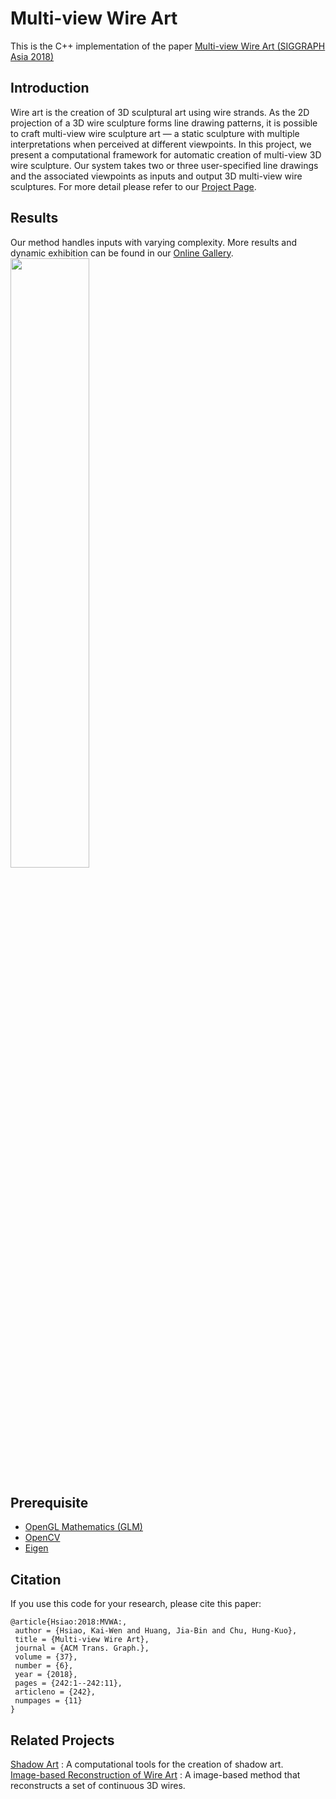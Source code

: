 # Multi-view Wire Art
This is the C++ implementation of the paper [Multi-view Wire Art (SIGGRAPH Asia 2018)](https://cgv.cs.nthu.edu.tw/download/file?guid=3d4d4ee9-cdec-11e8-9b71-0011328fa92e)

## Introduction
Wire art is the creation of 3D sculptural art using wire strands. As the 2D projection of a 3D wire sculpture forms line drawing patterns, it is possible to craft multi-view wire sculpture art — a static sculpture with multiple interpretations when perceived at different viewpoints. In this project, we present a computational framework for automatic creation of multi-view 3D wire sculpture. Our system takes two or three user-specified line drawings and the associated viewpoints as inputs and output 3D multi-view wire sculptures. For more detail please refer to our [Project Page](https://cgv.cs.nthu.edu.tw/projects/recreational_graphics/MVWA).

## Results
Our method handles inputs with varying complexity. More results and dynamic exhibition can be found in our [Online Gallery](https://cgv.cs.nthu.edu.tw/MVWA_onlinegallery/).
<br>
<img style="width: 50%;" src="https://cgv.cs.nthu.edu.tw/download?guid=801220cf-c313-11e8-9b71-0011328fa92e">

## Prerequisite
- [OpenGL Mathematics (GLM)](https://glm.g-truc.net/0.9.9/index.html)
- [OpenCV](https://opencv.org/)
- [Eigen](http://eigen.tuxfamily.org/index.php?title=Main_Page)

## Citation 
If you use this code for your research, please cite this paper:
```
@article{Hsiao:2018:MVWA:,
 author = {Hsiao, Kai-Wen and Huang, Jia-Bin and Chu, Hung-Kuo},
 title = {Multi-view Wire Art},
 journal = {ACM Trans. Graph.},
 volume = {37},
 number = {6},
 year = {2018},
 pages = {242:1--242:11},
 articleno = {242},
 numpages = {11}
} 
```

## Related Projects
[Shadow Art](https://graphics.stanford.edu/~niloy/research/shadowArt/shadowArt_sigA_09.html) : A computational tools for the creation of shadow art.<br>
[Image-based Reconstruction of Wire Art](http://geometry.cs.ucl.ac.uk/projects/2017/wire-art-reconstruction/) : A image-based method that reconstructs a set of continuous 3D wires.
